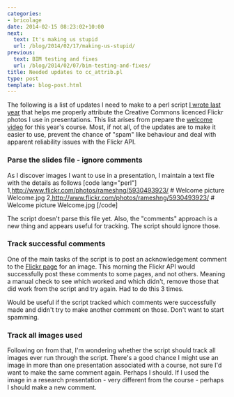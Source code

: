 ```yaml
---
categories:
- bricolage
date: 2014-02-15 08:23:02+10:00
next:
  text: It's making us stupid
  url: /blog/2014/02/17/making-us-stupid/
previous:
  text: BIM testing and fixes
  url: /blog/2014/02/07/bim-testing-and-fixes/
title: Needed updates to cc_attrib.pl
type: post
template: blog-post.html
---
```

The following is a list of updates I need to make to a perl script [I wrote last year](/blog/2013/10/20/creative-commons-flickr-and-presentations-a-bit-of-tinkering/) that helps me properly attribute the Creative Commons licenced Flickr photos I use in presentations. This list arises from prepare the [welcome video](http://www.slideshare.net/davidj/welcome-to-edc3100-ict-and-pedagogy) for this year's course. Most, if not all, of the updates are to make it easier to use, prevent the chance of "spam" like behaviour and deal with apparent reliability issues with the Flickr API.

### Parse the slides file - ignore comments

As I discover images I want to use in a presentation, I maintain a text file with the details as follows \[code lang="perl"\] 1,http://www.flickr.com/photos/rameshng/5930493923/ # Welcome picture Welcome.jpg 2,http://www.flickr.com/photos/rameshng/5930493923/ # Welcome picture Welcome.jpg \[/code\]

The script doesn't parse this file yet. Also, the "comments" approach is a new thing and appears useful for tracking. The script should ignore those.

### Track successful comments

One of the main tasks of the script is to post an acknowledgement comment to the [Flickr page](http://www.flickr.com/photos/rameshng/5930493923/) for an image. This morning the Flickr API would successfully post these comments to some pages, and not others. Meaning a manual check to see which worked and which didn't, remove those that did work from the script and try again. Had to do this 3 times.

Would be useful if the script tracked which comments were successfully made and didn't try to make another comment on those. Don't want to start spamming.

### Track all images used

Following on from that, I'm wondering whether the script should track all images ever run through the script. There's a good chance I might use an image in more than one presentation associated with a course, not sure I'd want to make the same comment again. Perhaps I should. If I used the image in a research presentation - very different from the course - perhaps I should make a new comment.